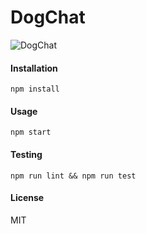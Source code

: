 # DogChat

![DogChat](https://media.giphy.com/media/3ohhwy9yIbjpH7CnsY/giphy.gif)

#### Installation
```
npm install
```

#### Usage
```
npm start
```

#### Testing
```
npm run lint && npm run test
```

#### License
MIT
